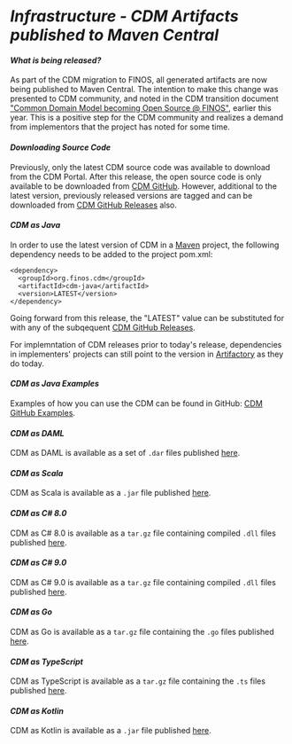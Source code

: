 # *Infrastructure - CDM Artifacts published to Maven Central*

#### _What is being released?_

As part of the CDM migration to FINOS, all generated artifacts are now being published to Maven Central. The intention to make this change was presented to CDM community, and noted in the CDM transition document ["Common Domain Model becoming Open Source @ FINOS"](https://assets.isda.org/media/6fac704a/081f5537.pdf), earlier this year. This is a positive step for the CDM community and realizes a demand from implementors that the project has noted for some time.

#### _Downloading Source Code_

Previously, only the latest CDM source code was available to download from the CDM Portal. After this release, the open source code is only available to be downloaded from [CDM GitHub](https://github.com/finos/common-domain-model). However, additional to the latest version, previously released versions are tagged and can be downloaded from [CDM GitHub Releases](https://github.com/finos/common-domain-model/releases) also.

#### _CDM as Java_

In order to use the latest version of CDM in a [Maven](https://maven.apache.org) project, the following dependency needs to be added to the project pom.xml:

```
<dependency>
  <groupId>org.finos.cdm</groupId>
  <artifactId>cdm-java</artifactId>
  <version>LATEST</version>
</dependency>
```

Going forward from this release, the "LATEST" value can be substituted for with any of the subqequent [CDM GitHub Releases](https://github.com/finos/common-domain-model/releases). 

For implemntation of CDM releases prior to today's release, dependencies in implementers' projects can still point to the version in [Artifactory](https://regnosys.jfrog.io/ui/repos/tree/General/libs-snapshot/com/isda/cdm) as they do today.

#### _CDM as Java Examples_

Examples of how you can use the CDM can be found in GitHub: [CDM GitHub Examples](https://github.com/finos/common-domain-model/tree/master/examples).

#### _CDM as DAML_

CDM as DAML is available as a set of `.dar` files published [here](https://oss.sonatype.org/content/repositories/snapshots/org/finos/cdm/cdm-daml/).

#### _CDM as Scala_

CDM as Scala is available as a `.jar` file published [here](https://oss.sonatype.org/content/repositories/snapshots/org/finos/cdm/cdm-scala/).

#### _CDM as C# 8.0_

CDM as C# 8.0 is available as a `tar.gz` file containing compiled `.dll` files published [here](https://oss.sonatype.org/content/repositories/snapshots/org/finos/cdm/cdm-csharp8/).

#### _CDM as C# 9.0_

CDM as C# 9.0 is available as a `tar.gz` file containing compiled `.dll` files published [here](https://oss.sonatype.org/content/repositories/snapshots/org/finos/cdm/cdm-csharp9/).

#### _CDM as Go_

CDM as Go is available as a `tar.gz` file containing the `.go` files published [here](https://oss.sonatype.org/content/repositories/snapshots/org/finos/cdm/cdm-golang/).

#### _CDM as TypeScript_

CDM as TypeScript is available as a `tar.gz` file containing the `.ts` files published [here](https://oss.sonatype.org/content/repositories/snapshots/org/finos/cdm/cdm-typescript/).

#### _CDM as Kotlin_

CDM as Kotlin is available as a `.jar` file published [here](https://oss.sonatype.org/content/repositories/snapshots/org/finos/cdm/cdm-kotlin/).
